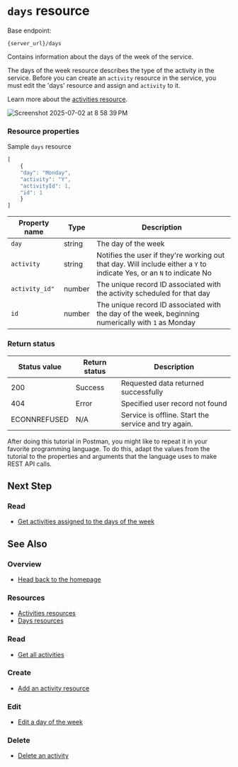 # `days` resource

Base endpoint:

```shell
{server_url}/days
```

Contains information about the days of the week of the service.

The days of the week resource describes the type of the activity in the service.
Before you can create an `activity` resource in the service,
you must edit the 'days' resource and assign and `activity` to it.

Learn more about the [activities resource](activities.md).

![Screenshot 2025-07-02 at 8 58 39 PM](https://github.com/user-attachments/assets/ab789b28-64dd-41f8-adad-bf1035a5eaed)

### Resource properties

Sample `days` resource

```js
[
    {
    "day": "Monday", 
    "activity": "Y",
    "activityId": 1,
    "id": 1
    }
]
```

| Property name | Type | Description |
| ------------- | ----------- | ----------- |
| `day` | string | The day of the week |
| `activity` | string | Notifies the user if they're working out that day. Will include either a `Y` to indicate Yes, or an `N` to indicate No |
| `activity_id"` | number | The unique record ID associated with the activity scheduled for that day|
| `id` | number | The unique record ID associated with the day of the week, beginning numerically with `1` as Monday |

### Return status

| Status value | Return status | Description |
| ------------- | ----------- | ----------- |
| 200 | Success | Requested data returned successfully |
| 404 | Error | Specified user record not found |
|  ECONNREFUSED | N/A | Service is offline. Start the service and try again. |


After doing this tutorial in Postman, you might like to repeat it in
your favorite programming language. To do this, adapt the values from
the tutorial to the properties and arguments that the language uses to
make REST API calls.


## Next Step

### Read

* [Get activities assigned to the days of the week](./get-days.md)


## See Also

### Overview

* [Head back to the homepage](../index.md)

### Resources

* [Activities resources](./activities.md)
* [Days resources](./days.md)

### Read

* [Get all activities](./get-activities.md)

### Create

* [Add an activity resource](./post-new-activity.md)

### Edit

* [Edit a day of the week](./put-days.md)

### Delete

* [Delete an activity](./delete-activities.md)
